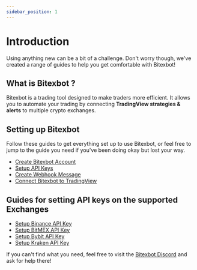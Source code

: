 ```yaml
---
sidebar_position: 1
---
```


# Introduction

Using anything new can be a bit of a challenge. Don't worry though, we've created a range of guides to help you get comfortable with Bitexbot!

## What is Bitexbot ?

Bitexbot is a trading tool designed to make traders more efficient. It allows you to automate your trading by connecting **TradingView strategies & alerts** to multiple crypto exchanges.

## Setting up Bitexbot

Follow these guides to get everything set up to use Bitexbot, or feel free to jump to the guide you need if you've been doing okay but lost your way.

- [Create Bitexbot Account](/get-started/create-account-guide)
- [Setup API Keys](/get-started/apikey-guide)
- [Create Webhook Message](/get-started/webhook-message-guide)
- [Connect Bitexbot to TradingView](/get-started/tradingview-guide)

## Guides for setting API keys on the supported Exchanges

- [Setup Binance API Key](/exchange/binance)
- [Setup BitMEX API Key](/exchange/bitmex)
- [Setup Bybit API Key](/exchange/bybit)
- [Setup Kraken API Key](/exchange/kraken)

If you can't find what you need, feel free to visit the [Bitexbot Discord](https://discord.gg/G4vHmWEuXE) and ask for help there!